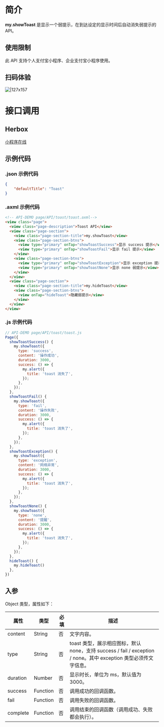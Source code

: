 
# 简介
**my.showToast** 是显示一个弱提示，在到达设定的显示时间后自动消失弱提示的 API。

## 使用限制
此 API 支持个人支付宝小程序、企业支付宝小程序使用。

## 扫码体验
![|127x157](https://gw.alipayobjects.com/zos/skylark-tools/public/files/e9f3b3c8c7c3cd7d169955c9facf59fa.jpeg#align=left&display=inline&height=157&margin=%5Bobject%20Object%5D&originHeight=157&originWidth=127&status=done&style=none&width=127)

# 接口调用

## Herbox
[小程序在线](https://herbox-embed.alipay.com/s/doc-toast?theme=light&previewZoom=75&chInfo=openhome-doc) 

## 示例代码

### .json 示例代码
```json
{
    "defaultTitle": "Toast"
}
```

### .axml 示例代码
```html
<!-- API-DEMO page/API/toast/toast.axml-->
<view class="page">
  <view class="page-description">Toast API</view>
  <view class="page-section">
    <view class="page-section-title">my.showToast</view>
    <view class="page-section-btns">
      <view type="primary" onTap="showToastSuccess">显示 success 提示</view>
      <view type="primary" onTap="showToastFail">显示 fail 提示</view>
    </view>
    <view class="page-section-btns">
      <view type="primary" onTap="showToastException">显示 exception 提示</view>
      <view type="primary" onTap="showToastNone">显示 none 弱提示</view>
    </view>
  </view>
  <view class="page-section">
    <view class="page-section-title">my.hideToast</view>
    <view class="page-section-btns">
      <view onTap="hideToast">隐藏弱提示</view>
    </view>
  </view>
</view>
```

### .js 示例代码
```javascript
// API-DEMO page/API/toast/toast.js
Page({
  showToastSuccess() {
    my.showToast({
      type: 'success',
      content: '操作成功',
      duration: 3000,
      success: () => {
        my.alert({
          title: 'toast 消失了',
        });
      },
    });
  },
  showToastFail() {
    my.showToast({
      type: 'fail',
      content: '操作失败',
      duration: 3000,
      success: () => {
        my.alert({
          title: 'toast 消失了',
        });
      },
    });
  },
  showToastException() {
    my.showToast({
      type: 'exception',
      content: '网络异常',
      duration: 3000,
      success: () => {
        my.alert({
          title: 'toast 消失了',
        });
      },
    });
  },
  showToastNone() {
    my.showToast({
      type: 'none',
      content: '提醒',
      duration: 3000,
      success: () => {
        my.alert({
          title: 'toast 消失了',
        });
      },
    });
  },
  hideToast() {
    my.hideToast()
  },
})
```

## 入参
Object 类型，属性如下：

| **属性** | **类型** | **必填** | **描述** |
| --- | --- | --- | --- |
| content | String | 否 | 文字内容。 |
| type | String | 否 | toast 类型，展示相应图标，默认 none，支持 success / fail / exception / none。其中 exception 类型必须传文字信息。 |
| duration | Number | 否 | 显示时长，单位为 ms，默认值为 3000。 |
| success | Function | 否 | 调用成功的回调函数。 |
| fail | Function | 否 | 调用失败的回调函数。 |
| complete | Function | 否 | 调用结束的回调函数（调用成功、失败都会执行）。 |

